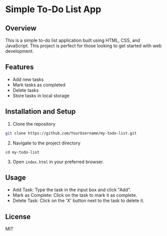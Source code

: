 # Simple To-Do List App

## Overview

This is a simple to-do list application built using HTML, CSS, and JavaScript. This project is perfect for those looking to get started with web development.


## Features

- Add new tasks
- Mark tasks as completed
- Delete tasks
- Store tasks in local storage

## Installation and Setup

1. Clone the repository
```bash
git clone https://github.com/YourUsername/my-todo-list.git
```
2. Navigate to the project directory
```
cd my-todo-list
```
3. Open `index.html` in your preferred browser.

## Usage
- Add Task: Type the task in the input box and click "Add".
- Mark as Complete: Click on the task to mark it as complete.
- Delete Task: Click on the 'X' button next to the task to delete it.

## License
MIT